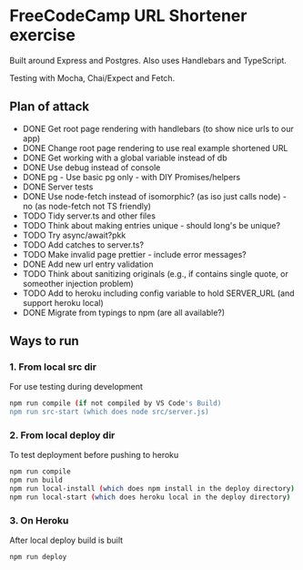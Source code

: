 # FreeCodeCamp URL Shortener exercise

Built around Express and Postgres. Also uses Handlebars and TypeScript.

Testing with Mocha, Chai/Expect and Fetch.

## Plan of attack

* DONE Get root page rendering with handlebars (to show nice urls to our app)
* DONE Change root page rendering to use real example shortened URL
* DONE Get working with a global variable instead of db
* DONE Use debug instead of console
* DONE pg -  Use basic pg only - with DIY Promises/helpers
* DONE Server tests
* DONE Use node-fetch instead of isomorphic? (as iso just calls node) - no (as node-fetch not TS friendly)
* TODO Tidy server.ts and other files
* TODO Think about making entries unique - should long's be unique?
* TODO Try async/await?pkk
* TODO Add catches to server.ts?
* TODO Make invalid page prettier - include error messages?
* DONE Add new url entry validation
* TODO Think about sanitizing originals (e.g., if contains single quote, or someother injection problem)
* TODO Add to heroku including config variable to hold SERVER_URL (and support heroku local)
* DONE Migrate from typings to npm (are all available?)

## Ways to run

### 1. From local src dir

For use testing during development

```bash
npm run compile (if not compiled by VS Code's Build)
npm run src-start (which does node src/server.js)
```

### 2. From local deploy dir

To test deployment before pushing to heroku

```bash
npm run compile
npm run build
npm run local-install (which does npm install in the deploy directory)
npm run local-start (which does heroku local in the deploy directory)
```

### 3. On Heroku

After local deploy build is built

```bash
npm run deploy
```

